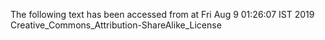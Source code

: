 The following text has been accessed from at Fri Aug 9 01:26:07 IST 2019
Creative_Commons_Attribution-ShareAlike_License
